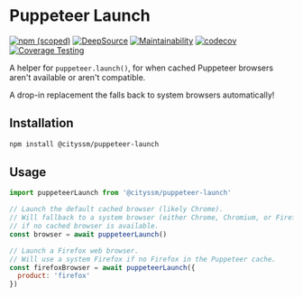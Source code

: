 # Puppeteer Launch

[![npm (scoped)](https://img.shields.io/npm/v/@cityssm/puppeteer-launch)](https://www.npmjs.com/package/@cityssm/puppeteer-launch)
[![DeepSource](https://app.deepsource.com/gh/cityssm/puppeteer-launch.svg/?label=active+issues&show_trend=true&token=uZJ-emVRMecP7RWObivU3uT9)](https://app.deepsource.com/gh/cityssm/puppeteer-launch/)
[![Maintainability](https://api.codeclimate.com/v1/badges/e471091916c9aa631407/maintainability)](https://codeclimate.com/github/cityssm/puppeteer-launch/maintainability)
[![codecov](https://codecov.io/gh/cityssm/puppeteer-launch/graph/badge.svg?token=K55LQ4IX7T)](https://codecov.io/gh/cityssm/puppeteer-launch)
[![Coverage Testing](https://github.com/cityssm/puppeteer-launch/actions/workflows/coverage.yml/badge.svg)](https://github.com/cityssm/puppeteer-launch/actions/workflows/coverage.yml)

A helper for `puppeteer.launch()`,
for when cached Puppeteer browsers aren't available or aren't compatible.

A drop-in replacement the falls back to system browsers automatically!

## Installation

```sh
npm install @cityssm/puppeteer-launch
```

## Usage

```javascript
import puppeteerLaunch from '@cityssm/puppeteer-launch'

// Launch the default cached browser (likely Chrome).
// Will fallback to a system browser (either Chrome, Chromium, or Firefox)
// if no cached browser is available.
const browser = await puppeteerLaunch()

// Launch a Firefox web browser.
// Will use a system Firefox if no Firefox in the Puppeteer cache.
const firefoxBrowser = await puppeteerLaunch({
  product: 'firefox'
})
```
